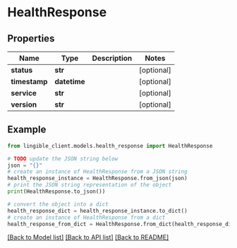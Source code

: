 # HealthResponse


## Properties

Name | Type | Description | Notes
------------ | ------------- | ------------- | -------------
**status** | **str** |  | [optional]
**timestamp** | **datetime** |  | [optional]
**service** | **str** |  | [optional]
**version** | **str** |  | [optional]

## Example

```python
from lingible_client.models.health_response import HealthResponse

# TODO update the JSON string below
json = "{}"
# create an instance of HealthResponse from a JSON string
health_response_instance = HealthResponse.from_json(json)
# print the JSON string representation of the object
print(HealthResponse.to_json())

# convert the object into a dict
health_response_dict = health_response_instance.to_dict()
# create an instance of HealthResponse from a dict
health_response_from_dict = HealthResponse.from_dict(health_response_dict)
```
[[Back to Model list]](../README.md#documentation-for-models) [[Back to API list]](../README.md#documentation-for-api-endpoints) [[Back to README]](../README.md)
